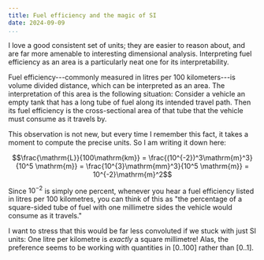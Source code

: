 ```yaml
---
title: Fuel efficiency and the magic of SI
date: 2024-09-09
...
```


I love a good consistent set of units; they are easier to reason about, and are
far more amenable to interesting dimensional analysis. Interpreting fuel
efficiency as an area is a particularly neat one for its interpretability.

Fuel efficiency---commonly measured in litres per 100 kilometers---is volume
divided distance, which can be interpreted as an area. The interpretation of
this area is the following situation: Consider a vehicle an empty tank that has
a long tube of fuel along its intended travel path. Then its fuel efficiency is
the cross-sectional area of that tube that the vehicle must consume as it
travels by.

<!--teaser-->

This observation is not new, but every time I remember this fact, it takes a
moment to compute the precise units. So I am writing it down here:

```math
\frac{\mathrm{L}}{100\mathrm{km}} = \frac{(10^{-2})^3\mathrm{m}^3}{10^5 \mathrm{m}} =
\frac{10^{3}\mathrm{mm}^3}{10^5 \mathrm{m}} = 10^{-2}\mathrm{m}^2
```

Since $10^{-2}$ is simply one percent, whenever you hear a fuel efficiency
listed in litres per 100 kilometres, you can think of this as "the percentage of
a square-sided tube of fuel with one millimetre sides the vehicle would consume
as it travels."

I want to stress that this would be far less convoluted if we stuck with just SI
units: One litre per kilometre is _exactly_ a square millimetre! Alas, the
preference seems to be working with quantities in $[0 .. 100]$ rather than
$[0 .. 1]$.

